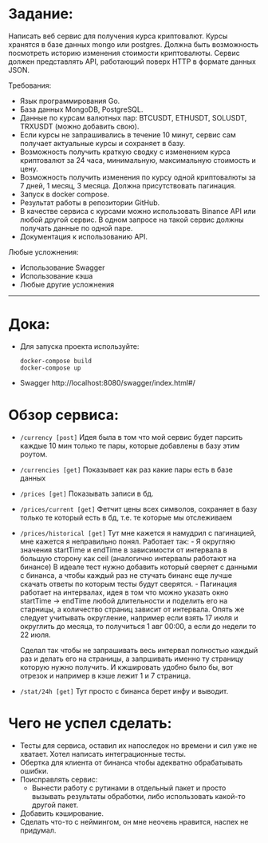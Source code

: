 # Задание:
Написать веб сервис для получения курса криптовалют. 
Курсы хранятся в базе данных mongo или postgres. 
Должна быть возможность посмотреть историю изменения стоимости криптовалюты. 
Сервис должен представлять API, работающий поверх HTTP в формате данных JSON.

Требования:
 - Язык программирования Go.
 - База данных MongoDB, PostgreSQL.
 - Данные по курсам валютных пар: BTCUSDT, ETHUSDT, SOLUSDT, TRXUSDT (можно добавить свою).
 - Если курсы не запрашивались в течение 10 минут, сервис сам получает актуальные курсы и сохраняет в базу.
 - Возможность получить краткую сводку с изменением курса криптовалют за 24 часа, минимальную, максимальную стоимость и цену.
 - Возможность получить изменения по курсу одной криптовалюты за 7 дней, 1 месяц, 3 месяца. Должна присутствовать пагинация.
 - Запуск в docker compose.
 - Результат работы в репозитории GitHub.
 - В качестве сервиса с курсами можно использовать Binance API или любой другой сервис. В одном запросе на такой сервис должны получать данные по одной паре.
 - Документация к использованию API.

Любые усложнения:
 - Использование Swagger
 - Использование кэша
 - Любые другие усложнения

---

# Дока:
 - Для запуска проекта используйте:
    ```
    docker-compose build
    docker-compose up
    ```
 - Swagger http://localhost:8080/swagger/index.html#/

# Обзор сервиса:
 - ```/currency [post]```
    Идея была в том что мой сервис будет парсить каждые 10 мин только те пары, которые добавлены в базу этим роутом.
 - ```/currencies [get]```
    Показывает как раз какие пары есть в базе данных
 - ```/prices [get]```
    Показывать записи в бд.
 - ```/prices/current [get]```
    Фетчит цены всех символов, сохраняет в базу только те который есть в бд, т.е. те которые мы отслеживаем
 - ```/prices/historical [get]```
    Тут мне кажется я намудрил с пагинацией, мне кажется я неправильно понял.
    Работает так:
        - Я округляю значения startTime и endTime в зависимости от интервала в большую сторону как ceil (аналогично интервалы работают на бинансе) 
        В идеале тест нужно добавить который сверяет с данными с бинанса, а чтобы каждый раз не стучать бинанс еще лучше скачать ответы по которым тесты будут сверятся.
        - Пагинация работает на интервалах, идея в том что можно указать окно startTime -> endTime любой длительности и поделить его на старницы, а количество страниц зависит от интервала.
        Опять же следует учитывать округление, например если взять 17 июля и округлить до месяца, то получиться 1 авг 00:00, а если до недели то 22 июля.

    Сделал так чтобы не запрашивать весь интервал полностью каждый раз и делать его на страницы, а запршивать именно ту страницу которую нужно получить. И кжшировать удобно было бы, вот отрезок и например в кэше лежит 1 и 7 страница.
 - ```/stat/24h [get]```
    Тут просто с бинанса берет инфу и выводит.

# Чего не успел сделать:
 - Тесты для сервиса, оставил их напоследок но времени и сил уже не хватает. Хотел написать интеграционные тесты.
 - Обертка для клиента от бинанса чтобы адекватно обрабатывать ошибки.
 - Поисправлять сервис:
    - Вынести работу с рутинами в отдельный пакет и просто вызывать результаты обработки, либо использовать какой-то другой пакет.
 - Добавить кэширование.
 - Сделать что-то с неймингом, он мне неочень нравится, наспех не придумал.